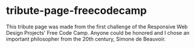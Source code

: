 # tribute-page-freecodecamp
 This tribute page was made from the first challenge of the Responsive Web Design Projects' Free Code Camp.  Anyone could be honored and I chose an important philosopher from the 20th century, Simone de Beauvoir. 
